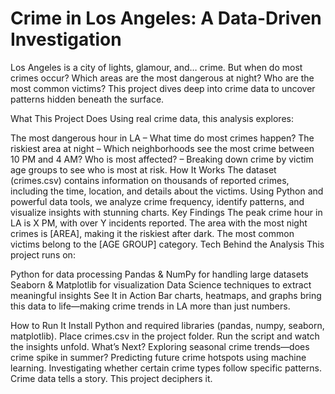 # Crime in Los Angeles: A Data-Driven Investigation
Los Angeles is a city of lights, glamour, and… crime. But when do most crimes occur? Which areas are the most dangerous at night? Who are the most common victims? This project dives deep into crime data to uncover patterns hidden beneath the surface.

What This Project Does
Using real crime data, this analysis explores:

The most dangerous hour in LA – What time do most crimes happen?
The riskiest area at night – Which neighborhoods see the most crime between 10 PM and 4 AM?
Who is most affected? – Breaking down crime by victim age groups to see who is most at risk.
How It Works
The dataset (crimes.csv) contains information on thousands of reported crimes, including the time, location, and details about the victims.
Using Python and powerful data tools, we analyze crime frequency, identify patterns, and visualize insights with stunning charts.
Key Findings
The peak crime hour in LA is X PM, with over Y incidents reported.
The area with the most night crimes is [AREA], making it the riskiest after dark.
The most common victims belong to the [AGE GROUP] category.
Tech Behind the Analysis
This project runs on:

Python for data processing
Pandas & NumPy for handling large datasets
Seaborn & Matplotlib for visualization
Data Science techniques to extract meaningful insights
See It in Action
Bar charts, heatmaps, and graphs bring this data to life—making crime trends in LA more than just numbers.

How to Run It
Install Python and required libraries (pandas, numpy, seaborn, matplotlib).
Place crimes.csv in the project folder.
Run the script and watch the insights unfold.
What’s Next?
Exploring seasonal crime trends—does crime spike in summer?
Predicting future crime hotspots using machine learning.
Investigating whether certain crime types follow specific patterns.
Crime data tells a story. This project deciphers it.

